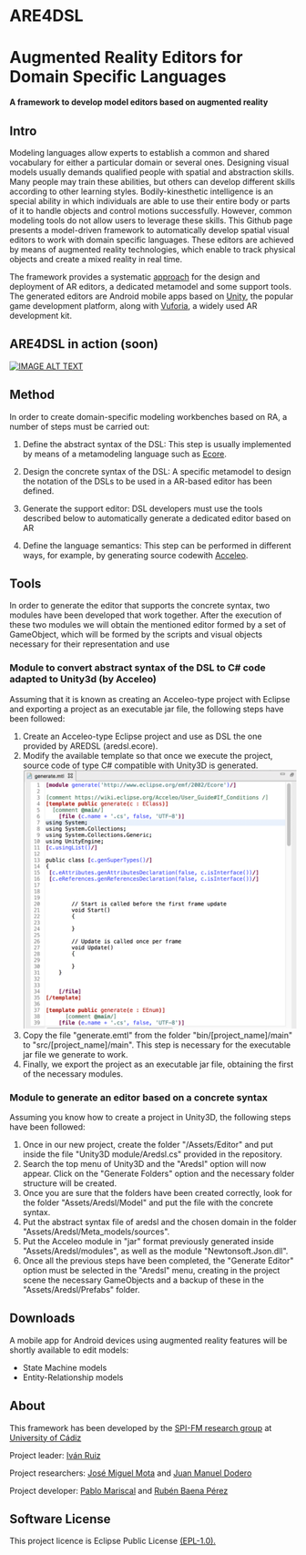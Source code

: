# ARE4DSL 
# Augmented Reality Editors for Domain Specific Languages
**A framework to develop model editors based on augmented reality** 

## Intro
Modeling languages allow experts to establish a common and shared vocabulary for either a particular domain or several ones. Designing visual models usually demands qualified people with spatial and abstraction skills. Many people may train these abilities, but others can develop different skills according to other learning styles. Bodily-kinesthetic intelligence is an special ability in which individuals are able to use their entire body or parts of it to handle objects and control motions successfully. However, common modeling tools do not allow users to leverage these skills. This Github page presents a model-driven framework to automatically develop spatial visual editors to work with domain specific languages. These editors are achieved by means of augmented reality technologies, which enable to track physical objects and create a mixed reality in real time. 

The framework provides a systematic [approach](#Method) for the design and deployment of AR editors, a dedicated metamodel and some support tools. The generated editors are Android mobile apps based on [Unity](https://unity3d.com), the popular game development platform, along with [Vuforia](https://www.vuforia.com/), a widely used AR development kit.

## ARE4DSL in action (soon)
[![IMAGE ALT TEXT](http://img.youtube.com/vi/DGiMIKQ32eU/0.jpg)](https://www.youtube.com/watch?v=DMU6TSxY5DE "An entity-relationship model editor based on Augmented Reality
")

     
## Method
In order to create domain-specific modeling workbenches based on RA, a number of steps must be carried out:

1. Define the abstract syntax of the DSL: This step is usually implemented by means of a metamodeling language such as [Ecore](https://www.eclipse.org/modeling/emf/).

2. Design the concrete syntax of the DSL: A specific metamodel to design the notation of the DSLs to be used in a AR-based editor has been defined.
 
3. Generate the support editor: DSL developers must use the tools described below to automatically generate a dedicated editor based on AR
    
4. Define the language semantics: This step can be performed in different ways, for example, by generating source codewith [Acceleo](http://www.eclipse.org/acceleo).

## Tools

In order to generate the editor that supports the concrete syntax, two modules have been developed that work together. After the execution of these two modules we will obtain the mentioned editor formed by a set of GameObject, which will be formed by the scripts and visual objects necessary for their representation and use

### Module to convert abstract syntax of the DSL to C# code adapted to Unity3d (by Acceleo)

Assuming that it is known as creating an Acceleo-type project with Eclipse and exporting a project as an executable jar file, the following steps have been followed:

1. Create an Acceleo-type Eclipse project and use as DSL the one provided by AREDSL (aredsl.ecore).
2. Modify the available template so that once we execute the project, source code of type C# compatible with Unity3D is generated.
[![IMAGE ALT TEXT](https://github.com/spi-fm/ARE4DSL/blob/master/img/tools_1.png)](https://github.com/spi-fm/ARE4DSL/blob/master/img/tools_1.png "capture tools 1")
3. Copy the file "generate.emtl" from the folder "bin/[project_name]/main" to "src/[project_name]/main". This step is necessary for the executable jar 	file we generate to work.
4. Finally, we export the project as an executable jar file, obtaining the first of the necessary modules.


### Module to generate an editor based on a concrete syntax

Assuming you know how to create a project in Unity3D, the following steps have been followed:

1. Once in our new project, create the folder "/Assets/Editor" and put inside the file "Unity3D module/Aredsl.cs" provided in the repository.
2. Search the top menu of Unity3D and the "Aredsl" option will now appear. Click on the "Generate Folders" option and the necessary folder structure will be created.
3. Once you are sure that the folders have been created correctly, look for the folder "Assets/Aredsl/Model" and put the file with the concrete syntax.
4. Put the abstract syntax file of aredsl and the chosen domain in the folder "Assets/Aredsl/Meta_models/sources".
5. Put the Acceleo module in "jar" format previously generated inside "Assets/Aredsl/modules", as well as the module "Newtonsoft.Json.dll".
6. Once all the previous steps have been completed, the "Generate Editor" option must be selected in the "Aredsl" menu, creating in the project scene the necessary GameObjects and a backup of these in the "Assets/Aredsl/Prefabs" folder.

## Downloads
A mobile app for Android devices using augmented reality features will be shortly available to edit models:  

* State Machine models
* Entity-Relationship models


## About
This framework has been developed by the [SPI-FM research group](http://tic195.uca.es/) at [University of Cádiz](http://www.uca.es)

Project leader: [Iván Ruiz](https://github.com/ruizrube)

Project researchers: 
[José Miguel Mota](https://github.com/josemiguelmota) and [Juan Manuel Dodero](https://github.com/dodero)

Project developer: [Pablo Mariscal](pablo.mariscalmartinez@alum(DOT)uca(DOT)es) and [Rubén Baena Pérez](https://github.com/lordrubenbp)


## Software License
This project licence is Eclipse Public License [(EPL-1.0).](https://www.eclipse.org/legal/epl-v10.html)